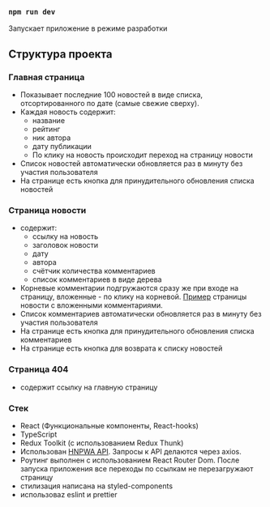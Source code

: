 ### `npm run dev`

Запускает приложение в режиме разработки

## Структура проекта

### Главная страница

- Показывает последние 100 новостей в виде списка, отсортированного по дате (самые свежие сверху).
- Каждая новость содержит:
  - название
  - рейтинг
  - ник автора
  - дату публикации
  - По клику на новость происходит переход на страницу новости
- Список новостей автоматически обновляется раз в минуту без участия пользователя
- На странице есть кнопка для принудительного обновления списка новостей

### Страница новости

- содержит:
  - ссылку на новость
  - заголовок новости
  - дату
  - автора
  - счётчик количества комментариев
  - список комментариев в виде дерева
- Корневые комментарии подгружаются сразу же при входе на страницу, вложенные - по клику на корневой. [Пример](https://george7836.github.io/hacker-news-lad/37912954) страницы новости с вложенными комментариями.
- Список комментариев автоматически обновляется раз в минуту без участия пользователя
- На странице есть кнопка для принудительного обновления списка комментариев
- На странице есть кнопка для возврата к списку новостей

### Страница 404

- содержит ссылку на главную страницу

### Стек

- React (Функциональные компоненты, React-hooks)
- TypeScript
- Redux Toolkit (с использованием Redux Thunk)
- Использован [HNPWA API](https://github.com/tastejs/hacker-news-pwas/blob/master/docs/api.md). Запросы к API делаются через axios.
- Роутинг выполнен с использованием React Router Dom. После запуска приложения все переходы по ссылкам не перезагружают страницу
- стилизация написана на styled-components
- использоваz eslint и prettier

